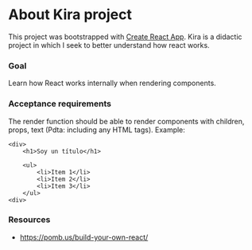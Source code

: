 # About Kira project

This project was bootstrapped with [Create React App](https://github.com/facebook/create-react-app). Kira is a didactic project in which I seek to better understand how react works.

### Goal

Learn how React works internally when rendering components.

### Acceptance requirements

The render function should be able to render components with children, props, text (Pdta: including any HTML tags). Example:

```
<div>
	<h1>Soy un título</h1>

	<ul>
		<li>Item 1</li>
		<li>Item 2</li>
		<li>Item 3</li>
	</ul>
<div>
```

### Resources

- https://pomb.us/build-your-own-react/
